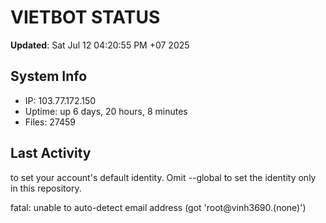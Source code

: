 # VIETBOT STATUS
**Updated**: Sat Jul 12 04:20:55 PM +07 2025

## System Info
- IP: 103.77.172.150
- Uptime: up 6 days, 20 hours, 8 minutes
- Files: 27459

## Last Activity

to set your account's default identity.
Omit --global to set the identity only in this repository.

fatal: unable to auto-detect email address (got 'root@vinh3690.(none)')
